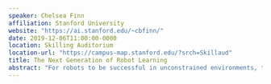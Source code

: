 ```yaml
---
speaker: Chelsea Finn
affiliation: Stanford University
website: "https://ai.stanford.edu/~cbfinn/"
date: 2019-12-06T11:00:00-0000
location: Skilling Auditorium
location-url: "https://campus-map.stanford.edu/?srch=Skillaud"
title: The Next Generation of Robot Learning
abstract: "For robots to be successful in unconstrained environments, they must be able to perform tasks in a wide variety of situations — they must be able to generalize. We’ve seen impressive results from machine learning systems that generalize to broad real-world datasets for a range of problems. Hence, machine learning provides a powerful tool for robots to do the same. However, in sharp contrast, machine learning methods for robotics often generalize narrowly within a single laboratory environment. Why the mismatch? In this talk, I’ll discuss the challenges that face robots, in contrast to standard machine learning problem settings, and how we can rethink both our robot learning algorithms and our data sources in a way that enables robots to generalize broadly across tasks, across environments, and even across robot platforms."
---
```

